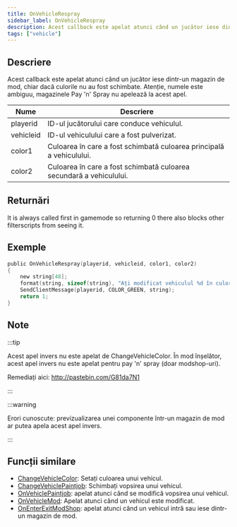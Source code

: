 ```yaml
---
title: OnVehicleRespray
sidebar_label: OnVehicleRespray
description: Acest callback este apelat atunci când un jucător iese dintr-un magazin de mod, chiar dacă culorile nu au fost schimbate.
tags: ["vehicle"]
---
```


## Descriere

Acest callback este apelat atunci când un jucător iese dintr-un magazin de mod, chiar dacă culorile nu au fost schimbate. Atenție, numele este ambiguu, magazinele Pay 'n' Spray nu apelează la acest apel.

| Nume      | Descriere                                                    |
| --------- | ------------------------------------------------------------ |
| playerid  | ID-ul jucătorului care conduce vehiculul.                    |
| vehicleid | ID-ul vehiculului care a fost pulverizat.                    |
| color1    | Culoarea în care a fost schimbată culoarea principală a vehiculului.   |
| color2    | Culoarea în care a fost schimbată culoarea secundară a vehiculului.    |

## Returnări

It is always called first in gamemode so returning 0 there also blocks other filterscripts from seeing it.

## Exemple

```c
public OnVehicleRespray(playerid, vehicleid, color1, color2)
{
    new string[48];
    format(string, sizeof(string), "Ați modificat vehiculul %d în culorile %d și %d!", vehicleid, color1, color2);
    SendClientMessage(playerid, COLOR_GREEN, string);
    return 1;
}
```

## Note

:::tip

Acest apel invers nu este apelat de ChangeVehicleColor. În mod înșelător, acest apel invers nu este apelat pentru pay 'n' spray (doar modshop-uri).

Remediați aici: http://pastebin.com/G81da7N1

:::

:::warning

Erori cunoscute: previzualizarea unei componente într-un magazin de mod ar putea apela acest apel invers.

:::

## Funcții similare

- [ChangeVehicleColor](../functions/ChangeVehicleColor): Setați culoarea unui vehicul.
- [ChangeVehiclePaintjob](../functions/ChangeVehiclePaintjob): Schimbați vopsirea unui vehicul.
- [OnVehiclePaintjob](OnVehiclePaintjob): apelat atunci când se modifică vopsirea unui vehicul.
- [OnVehicleMod](OnVehicleMod): Apelat atunci când un vehicul este modificat.
- [OnEnterExitModShop](OnEnterExitModShop): apelat atunci când un vehicul intră sau iese dintr-un magazin de mod.